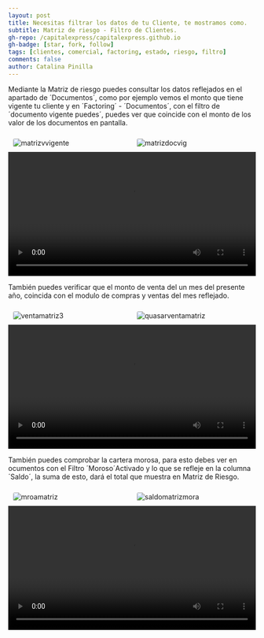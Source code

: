 ```yaml
---
layout: post
title: Necesitas filtrar los datos de tu Cliente, te mostramos como.
subtitle: Matriz de riesgo - Filtro de Clientes.
gh-repo: /capitalexpress/capitalexpress.github.io
gh-badge: [star, fork, follow]
tags: [clientes, comercial, factoring, estado, riesgo, filtro]
comments: false
author: Catalina Pinilla
---
```


Mediante la Matriz de riesgo puedes consultar los datos reflejados   en el apartado de ´Documentos´, como por ejemplo  vemos el monto que tiene vigente tu cliente y en ´Factoring´ - ´Documentos´, con el filtro de ´documento vigente puedes´, puedes  ver que coincide con el monto de los valor de los documentos en pantalla.

  <style>
    .container {
      display: flex; 
      align-items: center;
    }
    .image-container {
      flex: 1;
      margin: 10px;
      max-width: 50%;
      
    }
    .image-container img {
      height: auto;
      display: block;
      margin: 0 auto;
      border-radius: 3px;
    }
  </style>

  <div class="container">
    <div class="image-container">
      <img src="https://cdn.capitalexpress.cl/img/matrizvvigente.png" alt="matrizvvigente">
    </div>
    <div class="image-container">
      <img src="https://cdn.capitalexpress.cl/img/matrizdocvig.png" alt="matrizdocvig">
    </div>
  </div>

<video width="100%"  controls>
  <source src="https://cdn.capitalexpress.cl/video/Filtrarmatrizderiesgoclientedeunclienteyverificarqueelmontototaldedocumentosvigentesesiguallacarteraclientevigente.mp4" type="video/mp4">
</video>

También puedes verificar que el monto de venta del un mes del presente año, coincida con el modulo de compras y ventas del mes reflejado. 

<!-- aqui se actualizó la pagina por lo que no coinciden imagenes con el video -->

 <style>
    .container {
      display: flex; 
      align-items: center;
    }
    .image-container {
      flex: 1;
      margin: 10px;
      max-width: 50%;
      
    }
    .image-container img {
      height: auto;
      display: block;
      margin: 0 auto;
      border-radius: 3px;
    }
  </style>
  


  <div class="container">
    <div class="image-container">
      <img src="https://cdn.capitalexpress.cl/img/ventamatriz3.png" alt="ventamatriz3">
    </div>
    <div class="image-container">
      <img src="https://cdn.capitalexpress.cl/img/quasarventamatriz.png" alt="quasarventamatriz">
    </div>
  </div>

<video width="100%"  controls>
  <source src="https://cdn.capitalexpress.cl/video/Filtrar_matriz_de_riesgocaso2.mp4" type="video/mp4">
</video>

  También puedes comprobar la cartera morosa, para esto debes ver en ocumentos con el Filtro ´Moroso´Activado y lo que se refleje en la columna ´Saldo´, la suma de esto, dará el total que muestra en Matriz de Riesgo.

   <style>
    .container {
      display: flex; 
      align-items: center;
    }
    .image-container {
      flex: 1;
      margin: 10px;
      max-width: 50%;
      
    }
    .image-container img {
      height: auto;
      display: block;
      margin: 0 auto;
      border-radius: 3px;
    }
  </style>

  <div class="container">
    <div class="image-container">
      <img src="https://cdn.capitalexpress.cl/img/mroamatriz.png" alt="mroamatriz">
    </div>
    <div class="image-container">
      <img src="https://cdn.capitalexpress.cl/img/saldomatrizmora.png" alt="saldomatrizmora">
    </div>
  </div>


<video width="100%"  controls>
  <source src="https://cdn.capitalexpress.cl/video/Filtrar_matriz_de_riesgo_caso3.mp4" type="video/mp4">
</video>
